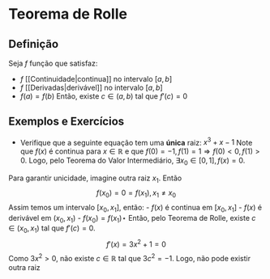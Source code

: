 # Teorema de Rolle

## Definição
Seja $f$ função que satisfaz:
- $f$ [[Continuidade|continua]] no intervalo $[a, b]$
- $f$ [[Derivadas|derivável]] no intervalo $[a, b]$
- $f(a) = f(b)$
Então, existe $c \in (a, b)$ tal que $f'(c) = 0$

## Exemplos e Exercícios
- Verifique que a seguinte equação tem uma **única** raiz: $x^{3}+ x - 1$
Note que $f(x)$ é continua para $x \in \mathbb{R}$ e que $f(0) = -1, f(1) = 1 \Rightarrow f(0) < 0, f(1) > 0$. Logo, pelo Teorema do Valor Intermediário, $\exists x_{0} \in [0, 1], f(x) = 0$. 

Para garantir unicidade, imagine outra raiz $x_{1}$. Então
$$f(x_{0}) = 0 = f(x_{1}), x_{1}\neq x_{0}$$
Assim temos um intervalo $[x_{0}, x_{1}]$, então:
	- $f(x)$ é continua em $[x_{0}, x_{1}]$
	- $f(x)$ é derivável em $(x_{0}, x_{1})$
	- $f(x_{0}) = f(x_{1}) \star$ 
Então, pelo Teorema de Rolle, existe $c \in (x_{0}, x_{1})$ tal que $f'(c) = 0$.
$$f'(x) = 3x^{2} + 1 = 0$$
Como $3x^{2} > 0$, não existe $c \in \mathbb{R}$ tal que $3c^{2}=-1$. Logo, não pode existir outra raiz


